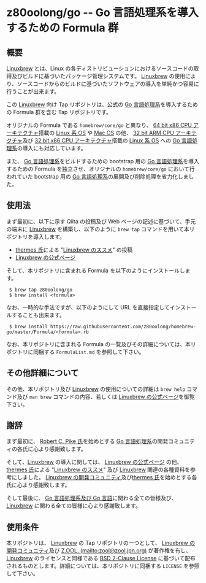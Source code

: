 # z80oolong/go -- Go 言語処理系を導入するための Formula 群

## 概要

[Linuxbrew][BREW] とは、Linux の各ディストリビューションにおけるソースコードの取得及びビルドに基づいたパッケージ管理システムです。 [Linuxbrew][BREW] の使用により、ソースコードからのビルドに基づいたソフトウェアの導入を単純かつ容易に行うことが出来ます。                                          

この [Linuxbrew][BREW] 向け Tap リポジトリは、公式の [Go 言語処理系][GO__]を導入するための Formula 群を含む Tap リポジトリです。

オリジナルの Formula である ```homebrew/core/go``` と異なり、 [64 bit x86 CPU アーキテクチャ][X86P]搭載の [Linux 系 OS][LNUX] や [Mac OS][MAC_] の他、 [32 bit ARM CPU アーキテクチャ][ARMP]及び [32 bit x86 CPU アーキテクチャ][X86P]搭載の [Linux 系 OS][LNUX] への [Go 言語処理系][GO__]の導入にも対応しています。

また、 [Go 言語処理系][GO__]をビルドするための bootstrap 用の [Go 言語処理系][GO__]を導入するための Formula を独立させ、オリジナルの ```homebrew/core/go``` において行われていた bootstrap 用の [Go 言語処理系][GO__]の展開及び削除処理を省力化しました。

## 使用法

まず最初に、以下に示す Qiita の投稿及び Web ページの記述に基づいて、手元の端末に [Linuxbrew][BREW] を構築し、以下のように  ```brew tap``` コマンドを用いて本リポジトリを導入します。

- [thermes 氏][THER]による "[Linuxbrew のススメ][THBR]" の投稿
- [Linuxbrew の公式ページ][BREW]

そして、本リポジトリに含まれる Formula を以下のようにインストールします。

```
 $ brew tap z80oolong/go
 $ brew install <formula>
```

なお、一時的な手法ですが、以下のようにして URL を直接指定してインストールすることも出来ます。

```
 $ brew install https://raw.githubusercontent.com/z80oolong/homebrew-go/master/Formula/<formula>.rb
```

なお、本リポジトリに含まれる Formula の一覧及びその詳細については、本リポジトリに同梱する ```FormulaList.md``` を参照して下さい。

## その他詳細について

その他、本リポジトリ及び [Linuxbrew][BREW] の使用についての詳細は ```brew help``` コマンド及び  ```man brew``` コマンドの内容、若しくは [Linuxbrew の公式ページ][BREW]を御覧下さい。

## 謝辞

まず最初に、 [Robert C. Pike 氏][PIKE]を始めとする [Go 言語処理系][GO__]の開発コミュニティの各氏に心より感謝致します。

そして、[Linuxbrew][BREW] の導入に関しては、 [Linuxbrew の公式ページ][BREW] の他、 [thermes 氏][THER]による "[Linuxbrew のススメ][THBR]" 及び [Linuxbrew][BREW] 関連の各種資料を参考にしました。 [Linuxbrew の開発コミュニティ][BREW]及び[thermes 氏][THER]を始めとする各氏に心より感謝致します。

そして最後に、 [Go 言語処理系及び Go 言語][GO__]に関わる全ての皆様及び、 [Linuxbrew][BREW] に関わる全ての皆様に心より感謝致します。

## 使用条件

本リポジトリは、 [Linuxbrew][BREW] の Tap リポジトリの一つとして、 [Linuxbrew の開発コミュニティ][BREW]及び [Z.OOL. (mailto:zool@zool.jpn.org)][ZOOL] が著作権を有し、[Linuxbrew][BREW] のライセンスと同様である [BSD 2-Clause License][BSD2] に基づいて配布されるものとします。詳細については、本リポジトリに同梱する ```LICENSE``` を参照して下さい。

<!-- 外部リンク一覧 -->

[BREW]:https://linuxbrew.sh/
[GO__]:https://golang.org/
[ARMP]:https://www.arm.com/
[X86P]:https://www.intel.co.jp/content/www/jp/ja/homepage.html
[LNUX]:https://www.kernel.org/
[MAC_]:https://www.apple.com/jp/macos/mojave/
[PIKE]:http://herpolhode.com/rob/
[THER]:https://qiita.com/thermes
[THBR]:https://qiita.com/thermes/items/926b478ff6e3758ecfea
[BSD2]:https://opensource.org/licenses/BSD-2-Clause
[ZOOL]:http://zool.jpn.org/
